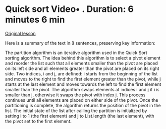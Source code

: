 # Quick sort Video• . Duration: 6 minutes 6 min

[Original lesson](https://www.coursera.org/learn/uol-fundamentals-of-computer-science/lecture/yPkzK/quick-sort)

Here is a summary of the text in 8 sentences, preserving key information:

The partition algorithm is an iterative algorithm used in the Quick Sort sorting algorithm. The idea behind this algorithm is to select a pivot element and reorder the list such that all elements smaller than the pivot are placed on its left side and all elements greater than the pivot are placed on its right side. Two indices, i and j, are defined: i starts from the beginning of the list and moves to the right to find the first element greater than the pivot, while j starts at the last element and moves towards the left to find the first element smaller than the pivot. The algorithm swaps elements at indices i and j if i is smaller than j, otherwise it swaps the pivot with index j. This process continues until all elements are placed on either side of the pivot. Once the partitioning is complete, the algorithm returns the position of the pivot in the list. The initial state of the list after calling the partition is initialized by setting i to 1 (the first element) and j to List.length (the last element), with the pivot set to the first element.

